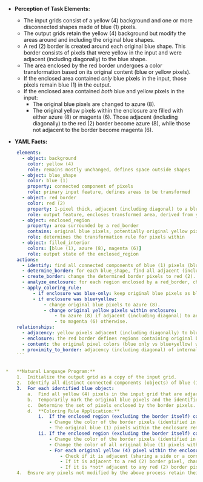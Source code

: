 *   **Perception of Task Elements:**
    *   The input grids consist of a yellow (4) background and one or more disconnected shapes made of blue (1) pixels.
    *   The output grids retain the yellow (4) background but modify the areas around and including the original blue shapes.
    *   A red (2) border is created around each original blue shape. This border consists of pixels that were yellow in the input and were adjacent (including diagonally) to the blue shape.
    *   The area enclosed by the red border undergoes a color transformation based on its original content (blue or yellow pixels).
    *   If the enclosed area contained *only* blue pixels in the input, those pixels remain blue (1) in the output.
    *   If the enclosed area contained *both* blue and yellow pixels in the input:
        *   The original blue pixels are changed to azure (8).
        *   The original yellow pixels within the enclosure are filled with either azure (8) or magenta (6). Those adjacent (including diagonally) to the red (2) border become azure (8), while those not adjacent to the border become magenta (6).

*   **YAML Facts:**
    
```yaml
    elements:
      - object: background
        color: yellow (4)
        role: remains mostly unchanged, defines space outside shapes
      - object: blue_shape
        color: blue (1)
        property: connected component of pixels
        role: primary input feature, defines areas to be transformed
      - object: red_border
        color: red (2)
        property: 1-pixel thick, adjacent (including diagonal) to a blue_shape
        role: output feature, encloses transformed area, derived from yellow pixels
      - object: enclosed_region
        property: area surrounded by a red_border
        contains: original blue pixels, potentially original yellow pixels
        role: determines the transformation rule for pixels within
      - object: filled_interior
        colors: [blue (1), azure (8), magenta (6)]
        role: output state of the enclosed_region
    actions:
      - identify: find all connected components of blue (1) pixels (blue_shapes).
      - determine_border: for each blue_shape, find all adjacent (including diagonal) yellow (4) pixels.
      - create_border: change the determined border pixels to red (2).
      - analyze_enclosure: for each region enclosed by a red_border, check if it contained only blue (1) pixels or both blue (1) and yellow (4) pixels in the input.
      - apply_coloring_rule:
          - if enclosure was blue-only: keep original blue pixels as blue (1).
          - if enclosure was blue+yellow:
              - change original blue pixels to azure (8).
              - change original yellow pixels within enclosure:
                  - to azure (8) if adjacent (including diagonal) to any red (2) border pixel.
                  - to magenta (6) otherwise.
    relationships:
      - adjacency: yellow pixels adjacent (including diagonally) to blue pixels define the red border.
      - enclosure: the red border defines regions containing original blue/yellow pixels.
      - content: the original pixel colors (blue only vs blue+yellow) within an enclosure dictate the transformation rule (keep blue vs change blue to azure and fill yellow).
      - proximity_to_border: adjacency (including diagonal) of internal yellow pixels to the red border determines their fill color (azure vs magenta) when filling occurs.
    ```


*   **Natural Language Program:**
    1.  Initialize the output grid as a copy of the input grid.
    2.  Identify all distinct connected components (objects) of blue (1) pixels in the input grid.
    3.  For each identified blue object:
        a.  Find all yellow (4) pixels in the input grid that are adjacent (sharing a side or a corner) to any blue (1) pixel belonging to the current blue object. Store the coordinates of these adjacent yellow pixels; these will form the red border.
        b.  Temporarily mark the original blue pixels and the identified border pixels associated with this object.
        c.  Determine the set of pixels enclosed by the border pixels. Check if this enclosed region contains *any* yellow (4) pixels from the input grid that are *not* part of the border itself.
        d.  **Coloring Rule Application:**
            i.  If the enclosed region (excluding the border itself) contains *only* pixels that were originally blue (1):
                - Change the color of the border pixels (identified in step 3a) to red (2) in the output grid.
                - The original blue (1) pixels within the enclosure remain blue (1) in the output grid.
            ii. If the enclosed region (excluding the border itself) contains *both* pixels that were originally blue (1) and pixels that were originally yellow (4):
                - Change the color of the border pixels (identified in step 3a) to red (2) in the output grid.
                - Change the color of all original blue (1) pixels within the enclosure to azure (8) in the output grid.
                - For each original yellow (4) pixel within the enclosure (and not part of the border):
                    - Check if it is adjacent (sharing a side or a corner) to *any* red (2) border pixel (created in this step).
                    - If it is adjacent to a red (2) border pixel, change its color to azure (8) in the output grid.
                    - If it is *not* adjacent to any red (2) border pixel, change its color to magenta (6) in the output grid.
    4.  Ensure any pixels not modified by the above process retain their original color from the input grid (this mainly applies to the yellow background pixels far from any blue shapes).
